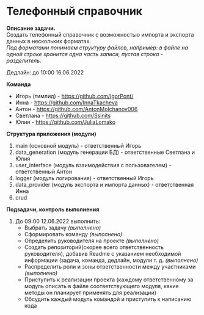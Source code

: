 # **Телефонный справочник**

**Описание задачи.**  
Создать телефонный справочник с возможностью импорта и экспорта данных в нескольких форматах.  
_Под форматами понимаем структуру файлов, например: в файле на одной строке хранится одна часть записи, пустая строка - разделитель._

Дедлайн: до 10:00 16.06.2022

**Команда**  
- Игорь (тимлид) - https://github.com/IgorPont/
- Инна - https://github.com/InnaTkacheva
- Антон - https://github.com/AntonMolchanov006
- Светлана - https://github.com/Ssinits
- Юлия - https://github.com/JuliaLomako

**Структура приложения (модули)**

1. main (основной модуль) - ответственный Игорь
2. data_generation (модуль генерации БД) - ответственные Светлана и Юлия
3. user_interface (модуль взаимодействия с пользователем) - ответственный Антон
4. logger (модуль логирования) - ответственный Игорь
5. data_provider (модуль экспорта и импорта данных) - ответственная Инна
6. crud

**Подзадачи, контроль выполнения**

1. До 09:00 12.06.2022 выполнить: 
    - Выбрать задачу _(выполнено)_
    - Сформировать команду _(выполнено)_
    - Определить руководителя на проекте _(выполнено)_
    - Создать репозиторий(скорее всего ответственность руководителя), добавив Readme с указанием необходимой информации (задача, команда, дедлайн, модули т. д. _(выполнено)_
    - Распределить роли и зоны ответственности между участниками _(выполнено)_
    - Приступить к реализации проекта (каждому ответственному за модуль описать в файле соответствующего модуля, какие методы он планирует применять для реализации)
    - Обсудить каждый модуль командой и приступить к написанию кода




